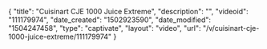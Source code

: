 {
    "title": "Cuisinart CJE 1000 Juice Extreme",
    "description": "",
    "videoid": "111179974",
    "date_created": "1502923590",
    "date_modified": "1504247458",
    "type": "captivate",
    "layout": "video",
    "url": "\/v\/cuisinart-cje-1000-juice-extreme\/111179974"
}